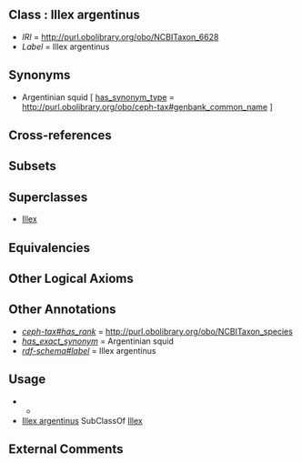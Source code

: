 
## Class : Illex argentinus

 * *IRI* = http://purl.obolibrary.org/obo/NCBITaxon_6628
 * *Label* = Illex argentinus

## Synonyms

 * Argentinian squid [ [has_synonym_type](../../pe/oboInOwl#hasSynonymType.md) = http://purl.obolibrary.org/obo/ceph-tax#genbank_common_name ]

## Cross-references


## Subsets


## Superclasses

 * [Illex](../../NCBITaxon/27/NCBITaxon_6627.md)

## Equivalencies


## Other Logical Axioms


## Other Annotations

 * *[ceph-tax#has_rank](../../ceph-tax#has/nk/ceph-tax#has_rank.md)* = http://purl.obolibrary.org/obo/NCBITaxon_species
 * *[has_exact_synonym](../../ym/oboInOwl#hasExactSynonym.md)* = Argentinian squid
 * *[rdf-schema#label](../../el/rdf-schema#label.md)* = Illex argentinus

## Usage

 * -
 * [Illex argentinus](../../NCBITaxon/28/NCBITaxon_6628.md) SubClassOf [Illex](../../NCBITaxon/27/NCBITaxon_6627.md)

## External Comments

